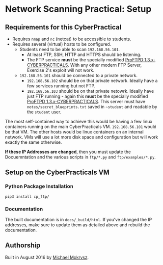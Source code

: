 # Network Scanning Practical: Setup

## Requirements for this CyberPractical

* Requires `nmap` and `nc` (netcat) to be accessible to students.
* Requires several (virtual) hosts to be configured.
  * Students need to be able to scan `192.168.56.101`.
    * At least FTP, SSH, HTTP and HTTPS should be listening.
    * The FTP service **must** be the specially modified [ProFTPD 1.3.x-CYBERPRACTICALS](https://git.cs.york.ac.uk/cyber-practicals/proftpd). With any other modern FTP Server, Exercise 2's exploit will not work.
  * `192.168.56.101` should be connected to a private network.
    * `192.168.56.102` should be on that private network. Ideally have a few services running but not FTP.
    * `192.168.56.103` should be on that private netowrk. Ideally have just FTP running - again this **must** be the specially modified [ProFTPD 1.3.x-CYBERPRACTICALS](https://git.cs.york.ac.uk/cyber-practicals/proftpd). This server must have `notes/secret_blueprints.txt` saved in `~student` and readable by the `student` user.

The most self-contained way to achieve this would be having a few linux containers running on the main CyberPracticals VM. `192.168.56.101` would be that VM. The other hosts would be linux containers on an internal network. VMs will use a lot more disk space and configuration but will work exactly the same otherwise.

**If these IP Addresses are changed**, then you must update the Docuemntation and the various scripts in `ftp/*.py` and `ftp/examples/*.py`.

## Setup on the CyberPracticals VM

### Python Package Installation

```
pip3 install cp_ftp/
```

### Documentation

The built documentation is in `docs/_build/html`. If you've changed the IP addresses, make sure to update
them as detailed above and rebuild the documentation.

## Authorship

Built in August 2016 by [Michael Mokrysz](https://46b.it).

